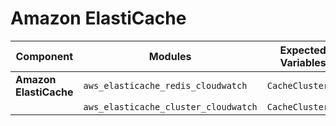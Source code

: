 # Amazon ElastiCache

| **Component**    | **Modules**           | **Expected Variables** | **Binary version** |  **Module Version**                                                                            | **Changelog**                                                              |
|------------------|-----------------------|--------------------------|--------------------|------------------------------------------------------------------------------------------------|----------------------------------------------------------------------------|
| **Amazon ElastiCache** | `aws_elasticache_redis_cloudwatch`          | `CacheClusterId`                                         | [v0.7](https://last9.jfrog.io/ui/native/last9-openmetrics-exporter/release-v0.7/)             |  [v0.0.2](https://github.com/last9/openmetrics-registry/releases/download/v0.0.2/aws_cloudwatch_elasticcache_v0.0.2.hcl)     | [Changelog](https://github.com/last9/openmetrics-registry/blob/master/aws/cloudwatch/elasticache/CHANGELOG.md)   |
|               | `aws_elasticache_cluster_cloudwatch`        | `CacheClusterId`                                         |                    |                    |                                                                                                                                    |          
